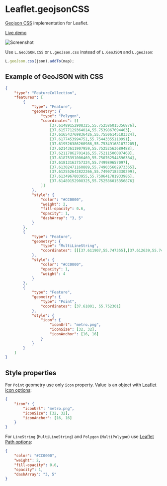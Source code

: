 Leaflet.geojsonCSS
==================

[Geojson CSS](http://wiki.openstreetmap.org/wiki/Geojson_CSS) implementation for Leaflet.

[Live demo](http://albburtsev.github.io/Leaflet.geojsonCSS/src/demo/demo.html)

![Screenshot](https://rawgithub.com/albburtsev/Leaflet.geojsonCSS/master/demo/screenshot.png)

Use ```L.GeoJSON.CSS``` or ```L.geoJson.css``` instead of ```L.GeoJSON``` and ```L.geoJson```:

```js
L.geoJson.css(json).addTo(map);
```

## Example of GeoJSON with CSS

```json
{
	"type": "FeatureCollection",
	"features": [
		{
			"type": "Feature",
			"geometry": {
				"type": "Polygon",
				"coordinates": [[
					[37.61489152908325,55.752586015356876],
					[37.61577129364014,55.7539867694403],
					[37.616543769836426,55.75506145183324],
					[37.6177453994751,55.75443355110991],
					[37.619526386260986,55.753491681072205],
					[37.62143611907959,55.75252563689488],
					[37.62117862701416,55.75211506087468],
					[37.61875391006469,55.750762544596384],
					[37.61813163757324,55.749989657097],
					[37.61302471160889,55.749035602973365],
					[37.612552642822266,55.74907183330299],
					[37.6134967803955,55.750641781933986],
					[37.61489152908325,55.752586015356876]
				]]
			},
			"style": {
				"color": "#CC0000",
				"weight": 2,
				"fill-opacity": 0.6,
				"opacity": 1,
				"dashArray": "3, 5"
			}
		},
		{
			"type": "Feature",
			"geometry": {
				"type": "MultiLineString",
				"coordinates": [[[37.611907,55.747355],[37.612639,55.747611],[37.613671,55.747839],[37.614446,55.748040],[37.616002,55.748446],[37.616364,55.748537],[37.616573,55.748585],[37.616779,55.748627],[37.617038,55.748677],[37.618375,55.748887],[37.620201,55.749173],[37.620494,55.749215],[37.620723,55.749246],[37.621209,55.749296],[37.622037,55.749388],[37.622402,55.749421],[37.622745,55.749461],[37.622990,55.749484],[37.623206,55.749507],[37.623680,55.749562],[37.624266,55.749640]],[[37.624245,55.749770],[37.623771,55.749678],[37.623476,55.749623],[37.623147,55.749577],[37.621484,55.749414],[37.620021,55.749222],[37.618740,55.749021],[37.617359,55.748819],[37.616927,55.748750],[37.616755,55.748721],[37.616592,55.748691],[37.616413,55.748652],[37.616225,55.748608],[37.614894,55.748251],[37.614139,55.748055],[37.613795,55.747971],[37.613487,55.747906],[37.612526,55.747741],[37.612248,55.747656],[37.611791,55.747497]]]
			},
			"style": {
				"color": "#CC0000",
				"opacity": 1,
				"weight": 4
			}
		},
		{
			"type": "Feature",
			"geometry": {
				"type": "Point",
				"coordinates": [37.61001, 55.752301]
			},
			"style": {
				"icon": {
					"iconUrl": "metro.png",
					"iconSize": [32, 32],
					"iconAnchor": [16, 16]
				}
			}
		}
	]
}
```

## Style properties

For ```Point``` geometry use only ```icon``` property. Value is an object with [Leaflet icon options](http://leafletjs.com/reference.html#icon-iconurl):

```json
{
	"icon": {
		"iconUrl": "metro.png",
		"iconSize": [32, 32],
		"iconAnchor": [16, 16]
	}
}
```

For ```LineString``` (```MultiLineString```) and ```Polygon``` (```MultiPolygon```) use [Leaflet Path options](http://leafletjs.com/reference.html#path-options):

```json
{
	"color": "#CC0000",
	"weight": 2,
	"fill-opacity": 0.6,
	"opacity": 1,
	"dashArray": "3, 5"
}
```
